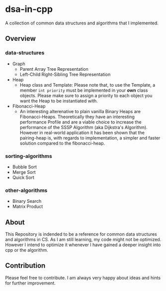 # dsa-in-cpp

A collection of common data structures and algorithms that I implemented.

## Overview

### data-structures

- Graph
    - Parent Array Tree Representation
    - Left-Child Right-Sibling Tree Representation
- Heap
    - Heap class and Template: Please note that, to use the Template, a member `int priority` must be implemented in your **own** class objects. Please make sure to assign a priority to each object you want the Heap to be instantiated with.
- Fibonacci-Heap
    - An interesting alterenative to plain vanilla Binary Heaps are Fibonacci-Heaps. Theoretically they have an interesting performance Profile and are a viable choice to increase the performance of the SSSP Algorithm (aka Dijkstra's Algorithm). However in real-world application it has been shown that the pairing-heap is, with regards to implementation, a simpler and faster solution compared to the fibonacci-heap. 


### sorting-algorithms

- Bubble Sort
- Merge Sort
- Quick Sort

### other-algorithms

- Binary Search
- Matrix Product 

## About

This Repository is indended to be a reference for common data structures and algorithms in CS. As I am still learning, my code might not be optimized. However I intend to optimize it whenever I have gained a deeper insight into cpp or the algorithm.

## Contribution

Please feel free to contribute. I am always very happy about ideas and hints for further improvement.
